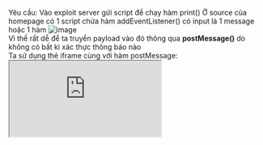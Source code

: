 Yêu cầu: Vào exploit server gửi script để chạy hàm print()
Ở source của homepage có 1 script chứa hàm addEventListener() có input là 1 message hoặc 1 hàm
![image](https://user-images.githubusercontent.com/62832067/150753527-546e8a62-cc18-4760-bc76-ce01c0e61eeb.png)
<br>Vì thế rất dễ để ta truyền payload vào đó thông qua **postMessage()** do không có bất kì xác thực thông báo nào
<br> Ta sử dụng thẻ iframe cùng với hàm postMessage: <iframe src="https://acf11fc01ecdea93c0274e6e0045008b.web-security-academy.net/" onload="this.contentWindow.postMessage('<img src=1 onerror=alert(document.cookie)>','*')">
![image](https://user-images.githubusercontent.com/62832067/150759980-69d42d6e-4730-4e5f-80c2-1f2aa0ba2723.png)
